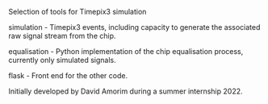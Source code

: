Selection of tools for Timepix3 simulation

simulation - Timepix3 events, including capacity to generate the associated raw signal stream from the chip.

equalisation - Python implementation of the chip equalisation process, currently only simulated signals.

flask - Front end for the other code.

Initially developed by David Amorim during a summer internship 2022.
